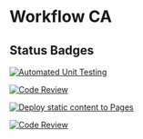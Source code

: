 # Workflow CA

## Status Badges
[![Automated Unit Testing](https://github.com/chalund/social-media-client/actions/workflows/unit-test.yml/badge.svg)](https://github.com/chalund/social-media-client/actions/workflows/unit-test.yml)

[![Code Review](https://github.com/chalund/social-media-client/actions/workflows/gpt.yml/badge.svg)](https://github.com/chalund/social-media-client/actions/workflows/gpt.yml)

[![Deploy static content to Pages](https://github.com/chalund/social-media-client/actions/workflows/pages.yml/badge.svg)](https://github.com/chalund/social-media-client/actions/workflows/pages.yml)

[![Code Review](https://github.com/chalund/social-media-client/actions/workflows/gpt.yml/badge.svg)](https://github.com/chalund/social-media-client/actions/workflows/gpt.yml)